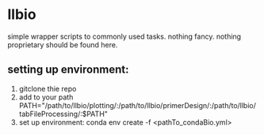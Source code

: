 # llbio

simple wrapper scripts to commonly used tasks.
nothing fancy.
nothing proprietary should be found here. 

## setting up environment:
1. gitclone thie repo 
2. add to your path  PATH="/path/to/llbio/plotting/:/path/to/llbio/primerDesign/:/path/to/llbio/tabFileProcessing/:$PATH"  
3. set up environment:  conda env create -f <pathTo_condaBio.yml>

